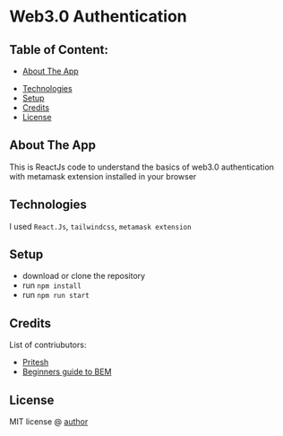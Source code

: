 # Web3.0 Authentication

<!---
Demo link:
Access my site at [google.com](https://google.com)
-->

## Table of Content:

- [About The App](#about-the-app)
<!---
- [Screenshots](#screenshots)
- [Approach](#approach)
- [Status](#status)
  -->
- [Technologies](#technologies)
- [Setup](#setup)
- [Credits](#credits)
- [License](#license)

## About The App

This is ReactJs code to understand the basics of web3.0 authentication with metamask extension installed in your browser

<!---
## Screenshots

`![Writing](https://unsplash.com/photos/VBPzRgd7gfc)`

Picture by [Kelly Sikkema](https://unsplash.com/@kellysikkema)
  -->

## Technologies

I used `React.Js`, `tailwindcss`, `metamask extension`

## Setup

- download or clone the repository
- run `npm install`
- run `npm run start`

<!---
## Approach

I adopted the `BEM` naming style for my css class names and ...
  -->
<!---
## Status

[name of project] is still in progress. `Version 2` will be out soon.
  -->

## Credits

List of contriubutors:

- [Pritesh](johndoe.com)
- [Beginners guide to BEM](link-goes-here.com)

## License

MIT license @ [author](author.com)
